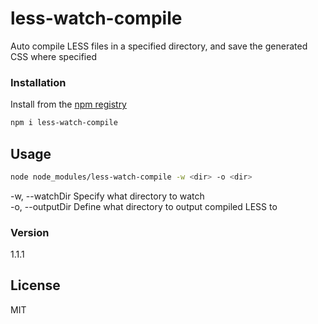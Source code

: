 # less-watch-compile
Auto compile LESS files in a specified directory, and save the generated CSS where specified

### Installation
Install from the [npm registry](https://www.npmjs.com/)
```sh
npm i less-watch-compile
```

## Usage 
```sh
node node_modules/less-watch-compile -w <dir> -o <dir>
```
-w, --watchDir Specify what directory to watch  
-o, --outputDir Define what directory to output compiled LESS to
### Version
1.1.1

License
----

MIT